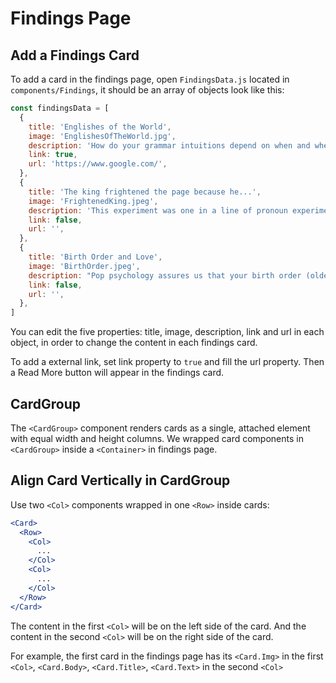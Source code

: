 # Findings Page

## Add a Findings Card

To add a card in the findings page, open `FindingsData.js` located in `components/Findings`, it should be an array of objects look like this:

```javascript
const findingsData = [
  {
    title: 'Englishes of the World',
    image: 'EnglishesOfTheWorld.jpg',
    description: 'How do your grammar intuitions depend on when and where you learned English? Participants took a short grammar quiz, which we are using to understand how grammar differs in different parts of the English-speaking world (USA, Ireland, Australia, etc.). We are also investigating how grammar is different for people who learn English later in life: Do they make different mistakes if their first language is German as opposed to Japanese?',
    link: true,
    url: 'https://www.google.com/',
  },
  {
    title: 'The king frightened the page because he...',
    image: 'FrightenedKing.jpeg',
    description: 'This experiment was one in a line of pronoun experiments, most of which were run on Amazon Mechanical Turk. Early summaries of the findings can be found here and here. This experiment was bundled into a larger paper on pronouns which will be published somewhere in 2013/2014. You can read a description of the paper, and find a link to the paper here.',
    link: false,
    url: '',
  },
  {
    title: 'Birth Order and Love',
    image: 'BirthOrder.jpeg',
    description: "Pop psychology assures us that your birth order (oldest, middle, youngest, only) has a major effect on your personality. Many books have been written on the subject. It might surprise you, then, that scientists are not only not sure how birth order affects personality, they are divided on the question of whether birth order has any effect on personality. In this study, we asked people about their own birth order and the birth order of their best friends and significant others, as well as the birth order of their parents. It turns out that people are slightly more likely to have a close friend or significant other/spouse of the same birth order. We think this suggests that birth order does in fact affect personality, though no doubt the debate will continue. It's important that the method we used -- especially the use of the Internet -- avoided some of the typical confounds of birth order studies.",
    link: false,
    url: '',
  },
]
```

You can edit the five properties: title, image, description, link and url in each object, in order to change the content in each findings card.

To add a external link, set link property to `true` and fill the url property. Then a Read More button will appear in the findings card.

## CardGroup

The `<CardGroup>` component renders cards as a single, attached element with equal width and height columns. We wrapped card components in `<CardGroup>` inside a `<Container>` in findings page.

## Align Card Vertically in CardGroup

Use two `<Col>` components wrapped in one `<Row>` inside cards:

```jsx
<Card>
  <Row>
    <Col>
      ...
    </Col>
    <Col>
      ...
    </Col>
  </Row>
</Card>
```

The content in the first `<Col>` will be on the left side of the card. And the content in the second `<Col>` will be on the right side of the card.

For example, the first card in the findings page has its `<Card.Img>` in the first `<Col>`, `<Card.Body>`, `<Card.Title>`, `<Card.Text>` in the second `<Col>`

